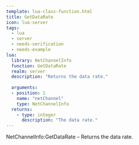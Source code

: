 ```yaml
---
template: lua-class-function.html
title: GetDataRate
icon: lua-server
tags:
  - lua
  - server
  - needs-verification
  - needs-example
lua:
  library: NetChannelInfo
  function: GetDataRate
  realm: server
  description: "Returns the data rate."
  
  arguments:
  - position: 1
    name: "netChannel"
    type: NetChannelInfo
  returns:
    - type: integer
      description: "The data rate."
---
```


<div class="lua__search__keywords">
NetChannelInfo:GetDataRate &#x2013; Returns the data rate.
</div>
